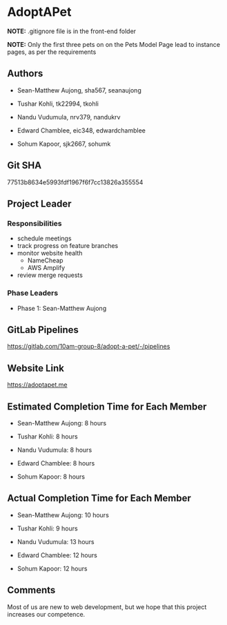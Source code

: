 # AdoptAPet

**NOTE:** .gitignore file is in the front-end folder

**NOTE:** Only the first three pets on on the Pets Model Page lead to instance pages, as per the requirements

## Authors

* Sean-Matthew Aujong, sha567, seanaujong

* Tushar Kohli, tk22994, tkohli

* Nandu Vudumula, nrv379, nandukrv

* Edward Chamblee, eic348, edwardchamblee

* Sohum Kapoor, sjk2667, sohumk

## Git SHA

77513b8634e5993fdf1967f6f7cc13826a355554

## Project Leader

### Responsibilities

* schedule meetings
* track progress on feature branches
* monitor website health
    * NameCheap
    * AWS Amplify
* review merge requests

### Phase Leaders

* Phase 1: Sean-Matthew Aujong

## GitLab Pipelines

https://gitlab.com/10am-group-8/adopt-a-pet/-/pipelines

## Website Link

https://adoptapet.me

## Estimated Completion Time for Each Member

* Sean-Matthew Aujong: 8 hours

* Tushar Kohli: 8 hours

* Nandu Vudumula: 8 hours

* Edward Chamblee: 8 hours

* Sohum Kapoor: 8 hours

## Actual Completion Time for Each Member

* Sean-Matthew Aujong: 10 hours

* Tushar Kohli: 9 hours

* Nandu Vudumula: 13 hours

* Edward Chamblee: 12 hours

* Sohum Kapoor: 12 hours

## Comments

Most of us are new to web development, but we hope that this project increases our competence.

